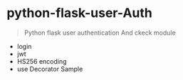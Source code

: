 # python-flask-user-Auth
> Python flask user authentication And ckeck module 

* login
* jwt
* HS256 encoding
* use Decorator Sample

